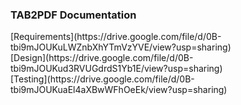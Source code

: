 
<h3>TAB2PDF Documentation </h3>
[Requirements](https://drive.google.com/file/d/0B-tbi9mJOUKuLWZnbXhYTmVzYVE/view?usp=sharing)<br/>
[Design](https://drive.google.com/file/d/0B-tbi9mJOUKud3RVUGdrdS1Yb1E/view?usp=sharing)<br/>
[Testing](https://drive.google.com/file/d/0B-tbi9mJOUKuaEl4aXBwWFhOeEk/view?usp=sharing)
